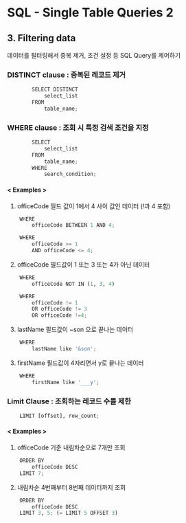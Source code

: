 # SQL - Single Table Queries 2

## 3. Filtering data

데이터를 필터링해서 중복 제거, 조건 설정 등 SQL Query를 제어하기


### **DISTINCT clause** : 중복된 레코드 제거

```python
        SELECT DISTINCT
            select_list
        FROM
            table_name;
```

### **WHERE clause** : 조회 시 특정 검색 조건을 지정

```python
        SELECT 
            select_list
        FROM
            table_name; 
        WHERE
            search_condition;
```

#### **< Examples >**

1. officeCode 필드 값이 1에서 4 사이 값인 데이터
(!과 4 포함)
```python
    WHERE
        officeCode BETWEEN 1 AND 4;
```
```python
    WHERE
        officeCode >= 1
        AND officeCode <= 4;
```

2. officeCode 필드값이 1 또는 3 또는 4가 아닌 데이터

```python
    WHERE
        officeCode NOT IN (1, 3, 4)
```
```python
    WHERE
        officeCode != 1
        OR officeCode != 3
        OR officeCode !=4;
```

3. lastName 필드값이 ~son 으로 끝나는 데이터
```python
    WHERE 
        lastName like '&son';
```

3. firstName 필드값이 4자리면서 y로 끝나는 데이터
```python
    WHERE
        firstName like '___y';
```

### **Limit Clause** : 조회하는 레코드 수를 제한

```python
    LIMIT [offset], row_count;
```

#### **< Examples >**

1. officeCode 기준 내림차순으로 7개만 조회
```python
    ORDER BY
        officeCode DESC
    LIMIT 7;
```

2. 내림차순 4번째부터 8번째 데이터까지 조회
```python
    ORDER BY
        officeCode DESC
    LIMIT 3, 5; (= LIMIT 5 OFFSET 3)
```
